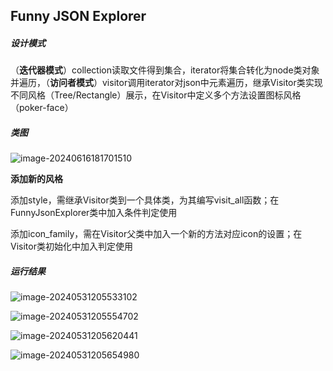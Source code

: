 ## Funny JSON Explorer

##### 设计模式

（**迭代器模式**）collection读取文件得到集合，iterator将集合转化为node类对象并遍历，（**访问者模式**）visitor调用iterator对json中元素遍历，继承Visitor类实现不同风格（Tree/Rectangle）展示，在Visitor中定义多个方法设置图标风格（poker-face）

##### 类图

![image-20240616181701510](https://gitee.com/e-year/images/raw/master/img/202406161817086.png)



**添加新的风格**

添加style，需继承Visitor类到一个具体类，为其编写visit_all函数；在FunnyJsonExplorer类中加入条件判定使用

添加icon_family，需在Visitor父类中加入一个新的方法对应icon的设置；在Visitor类初始化中加入判定使用

##### 运行结果

![image-20240531205533102](https://gitee.com/e-year/images/raw/master/img/202406011042524.png)

![image-20240531205554702](https://gitee.com/e-year/images/raw/master/img/202406011042213.png)

![image-20240531205620441](https://gitee.com/e-year/images/raw/master/img/202406011043074.png)

![image-20240531205654980](https://gitee.com/e-year/images/raw/master/img/202406011043592.png)
